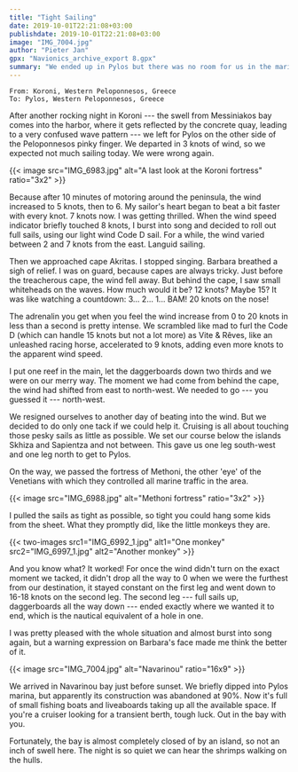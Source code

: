 ```yaml
---
title: "Tight Sailing"
date: 2019-10-01T22:21:08+03:00
publishdate: 2019-10-01T22:21:08+03:00
image: "IMG_7004.jpg"
author: "Pieter Jan"
gpx: "Navionics_archive_export 8.gpx"
summary: "We ended up in Pylos but there was no room for us in the marina."
---
```


`From: Koroni, Western Peloponnesos, Greece`<br/>
`To: Pylos, Western Peloponnesos, Greece`

After another rocking night in Koroni --- the swell from Messiniakos bay comes into the harbor, where it gets reflected by the concrete quay, leading to a very confused wave pattern --- we left for Pylos on the other side of the Peloponnesos pinky finger. We departed in 3 knots of wind, so we expected not much sailing today. We were wrong again.

{{< image src="IMG_6983.jpg" alt="A last look at the Koroni fortress" ratio="3x2" >}}

Because after 10 minutes of motoring around the peninsula, the wind increased to 5 knots, then to 6. My sailor's heart began to beat a bit faster with every knot. 7 knots now. I was getting thrilled. When the wind speed indicator briefly touched 8 knots, I burst into song and decided to roll out full sails, using our light wind Code D sail. For a while, the wind varied between 2 and 7 knots from the east. Languid sailing.

Then we approached cape Akritas. I stopped singing. Barbara breathed a sigh of relief. I was on guard, because capes are always tricky. Just before the treacherous cape, the wind fell away. But behind the cape, I saw small whiteheads on the waves. How much would it be? 12 knots? Maybe 15? It was like watching a countdown: 3... 2... 1... BAM! 20 knots on the nose!

The adrenalin you get when you feel the wind increase from 0 to 20 knots in less than a second is pretty intense. We scrambled like mad to furl the Code D (which can handle 15 knots but not a lot more) as Vite & Rêves, like an unleashed racing horse, accelerated to 9 knots, adding even more knots to the apparent wind speed.

I put one reef in the main, let the daggerboards down two thirds and we were on our merry way. The moment we had come from behind the cape, the wind had shifted from east to north-west. We needed to go --- you guessed it --- north-west.

We resigned ourselves to another day of beating into the wind. But we decided to do only one tack if we could help it. Cruising is all about touching those pesky sails as little as possible. We set our course below the islands Skhiza and Sapientza and not between. This gave us one leg south-west and one leg north to get to Pylos.

On the way, we passed the fortress of Methoni, the other 'eye' of the Venetians with which they controlled all marine traffic in the area.

{{< image src="IMG_6988.jpg" alt="Methoni fortress" ratio="3x2" >}}

I pulled the sails as tight as possible, so tight you could hang some kids from the sheet. What they promptly did, like the little monkeys they are.

{{< two-images src1="IMG_6992_1.jpg" alt1="One monkey" src2="IMG_6997_1.jpg" alt2="Another monkey" >}}

And you know what? It worked! For once the wind didn't turn on the exact moment we tacked, it didn't drop all the way to 0 when we were the furthest from our destination, it stayed constant on the first leg and went down to 16-18 knots on the second leg. The second leg --- full sails up, daggerboards all the way down --- ended exactly where we wanted it to end, which is the nautical equivalent of a hole in one.

I was pretty pleased with the whole situation and almost burst into song again, but a warning expression on Barbara's face made me think the better of it.

{{< image src="IMG_7004.jpg" alt="Navarinou" ratio="16x9" >}}

We arrived in Navarinou bay just before sunset. We briefly dipped into Pylos marina, but apparently its construction was abandoned at 90%. Now it's full of small fishing boats and liveaboards taking up all the available space. If you're a cruiser looking for a transient berth, tough luck. Out in the bay with you.

Fortunately, the bay is almost completely closed of by an island, so not an inch of swell here. The night is so quiet we can hear the shrimps walking on the hulls.


